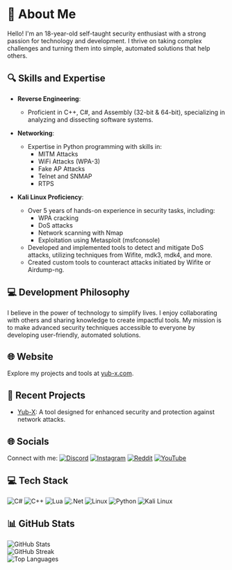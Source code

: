# 💫 About Me
Hello! I'm an 18-year-old self-taught security enthusiast with a strong passion for technology and development. I thrive on taking complex challenges and turning them into simple, automated solutions that help others.

## 🔍 Skills and Expertise
- **Reverse Engineering**: 
  - Proficient in C++, C#, and Assembly (32-bit & 64-bit), specializing in analyzing and dissecting software systems.

- **Networking**:
  - Expertise in Python programming with skills in:
    - MITM Attacks
    - WiFi Attacks (WPA-3)
    - Fake AP Attacks
    - Telnet and SNMAP
    - RTPS

- **Kali Linux Proficiency**: 
  - Over 5 years of hands-on experience in security tasks, including:
    - WPA cracking
    - DoS attacks
    - Network scanning with Nmap
    - Exploitation using Metasploit (msfconsole)
  - Developed and implemented tools to detect and mitigate DoS attacks, utilizing techniques from Wifite, mdk3, mdk4, and more.
  - Created custom tools to counteract attacks initiated by Wifite or Airdump-ng.

## 💻 Development Philosophy
I believe in the power of technology to simplify lives. I enjoy collaborating with others and sharing knowledge to create impactful tools. My mission is to make advanced security techniques accessible to everyone by developing user-friendly, automated solutions.

## 🌐 Website
Explore my projects and tools at [yub-x.com](https://yub-x.com).

## 🚀 Recent Projects
- [Yub-X](https://github.com/YuB-W/yubx_protect): A tool designed for enhanced security and protection against network attacks.

## 🌐 Socials
Connect with me:
[![Discord](https://img.shields.io/badge/Discord-%237289DA.svg?style=for-the-badge&logo=discord&logoColor=white)](https://discord.gg/WDMFKezSMZ) 
[![Instagram](https://img.shields.io/badge/Instagram-%23E4405F.svg?style=for-the-badge&logo=Instagram&logoColor=white)](https://instagram.com/yub__y) 
[![Reddit](https://img.shields.io/badge/Reddit-%23FF4500.svg?style=for-the-badge&logo=Reddit&logoColor=white)](https://reddit.com/user/YuB-X) 
[![YouTube](https://img.shields.io/badge/YouTube-%23FF0000.svg?style=for-the-badge&logo=YouTube&logoColor=white)](https://youtube.com/@YuB-X) 

## 💻 Tech Stack
![C#](https://img.shields.io/badge/c%23-%23239120.svg?style=for-the-badge&logo=c-sharp&logoColor=white) 
![C++](https://img.shields.io/badge/c++-%2300599C.svg?style=for-the-badge&logo=c%2B%2B&logoColor=white) 
![Lua](https://img.shields.io/badge/lua-%232C2D72.svg?style=for-the-badge&logo=lua&logoColor=white) 
![.Net](https://img.shields.io/badge/.NET-5C2D91?style=for-the-badge&logo=.net&logoColor=white) 
![Linux](https://img.shields.io/badge/Linux-FCC624?style=for-the-badge&logo=linux&logoColor=black) 
![Python](https://img.shields.io/badge/Python-%23239120.svg?style=for-the-badge&logo=python&logoColor=white) 
![Kali Linux](https://img.shields.io/badge/Kali_Linux-557C94?style=for-the-badge&logo=kali-linux&logoColor=white)

## 📊 GitHub Stats
![GitHub Stats](https://github-readme-stats.vercel.app/api?username=YuB-W&theme=dark&hide_border=false&include_all_commits=false&count_private=false)  
![GitHub Streak](https://github-readme-streak-stats.herokuapp.com/?user=YuB-W&theme=dark&hide_border=false)  
![Top Languages](https://github-readme-stats.vercel.app/api/top-langs/?username=YuB-W&theme=dark&hide_border=false&include_all_commits=false&count_private=false&layout=compact)  
